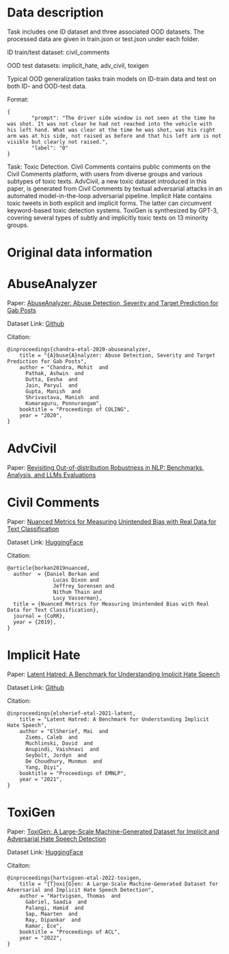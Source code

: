 
# Data description
Task includes one ID dataset and three associated OOD datasets. The processed data are given in train.json or test.json under each folder.

ID train/test dataset: civil_comments

OOD test datasets: implicit_hate, adv_civil, toxigen

Typical OOD generalization tasks train models on ID-train data and test on both ID- and OOD-test data.

Format: 
```
{
        "prompt": "The driver side window is not seen at the time he was shot. It was not clear he had not reached into the vehicle with his left hand. What was clear at the time he was shot, was his right arm was at his side, not raised as before and that his left arm is not visible but clearly not raised.",
        "label": "0"
}
```

Task: Toxic Detection. Civil Comments contains public comments on the Civil Comments platform, with users from diverse groups and various subtypes of toxic texts. AdvCivil, a new toxic dataset introduced in this paper, is generated from Civil Comments by textual adversarial attacks in an automated model-in-the-loop adversarial pipeline. Implicit Hate contains toxic tweets in both explicit and implicit forms. The latter can circumvent keyword-based toxic detection systems. ToxiGen is synthesized by GPT-3, covering several types of subtly and implicitly toxic texts on 13 minority groups.
# Original data information
# AbuseAnalyzer

Paper: [AbuseAnalyzer: Abuse Detection, Severity and Target Prediction for Gab Posts](https://arxiv.org/abs/2010.00038)

Dataset Link: [Github](https://github.com/mohit3011/AbuseAnalyzer)

Citation:
```
@inproceedings{chandra-etal-2020-abuseanalyzer,
    title = "{A}buse{A}nalyzer: Abuse Detection, Severity and Target Prediction for Gab Posts",
    author = "Chandra, Mohit  and
      Pathak, Ashwin  and
      Dutta, Eesha  and
      Jain, Paryul  and
      Gupta, Manish  and
      Shrivastava, Manish  and
      Kumaraguru, Ponnurangam",
    booktitle = "Proceedings of COLING",
    year = "2020",
}
```

# AdvCivil
Paper: [Revisiting Out-of-distribution Robustness in NLP: Benchmarks, Analysis, and LLMs Evaluations]()

# Civil Comments

Paper: [Nuanced Metrics for Measuring Unintended Bias with Real Data for Text Classification](https://arxiv.org/abs/1903.04561)

Dataset Link: [HuggingFace](https://huggingface.co/datasets/civil_comments)

Citation:
```
@article{borkan2019nuanced,
  author  = {Daniel Borkan and
               Lucas Dixon and
               Jeffrey Sorensen and
               Nithum Thain and
               Lucy Vasserman},
  title = {Nuanced Metrics for Measuring Unintended Bias with Real Data for Text Classification},
  journal = {CoRR},
  year = {2019},
}
```

# Implicit Hate

Paper: [Latent Hatred: A Benchmark for Understanding Implicit Hate Speech](https://arxiv.org/abs/2109.05322v1)

Dataset Link: [Github](https://github.com/SALT-NLP/implicit-hate)

Citation:
```
@inproceedings{elsherief-etal-2021-latent,
    title = "Latent Hatred: A Benchmark for Understanding Implicit Hate Speech",
    author = "ElSherief, Mai  and
      Ziems, Caleb  and
      Muchlinski, David  and
      Anupindi, Vaishnavi  and
      Seybolt, Jordyn  and
      De Choudhury, Munmun  and
      Yang, Diyi",
    booktitle = "Proceedings of EMNLP",
    year = "2021",
}
```


# ToxiGen

Paper: [ToxiGen: A Large-Scale Machine-Generated Dataset for Implicit and Adversarial Hate Speech Detection](https://arxiv.org/abs/2203.09509)

Dataset Link: [HuggingFace](https://huggingface.co/datasets/skg/toxigen-data)

Citaiton:
```
@inproceedings{hartvigsen-etal-2022-toxigen,
    title = "{T}oxi{G}en: A Large-Scale Machine-Generated Dataset for Adversarial and Implicit Hate Speech Detection",
    author = "Hartvigsen, Thomas  and
      Gabriel, Saadia  and
      Palangi, Hamid  and
      Sap, Maarten  and
      Ray, Dipankar  and
      Kamar, Ece",
    booktitle = "Proceedings of ACL",
    year = "2022",
}
```
